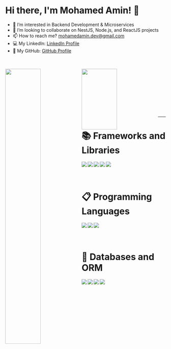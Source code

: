 # Hi there, I'm Mohamed Amin! 👋

- 👀 I’m interested in Backend Development & Microservices
- 💞️ I’m looking to collaborate on NestJS, Node.js, and ReactJS projects
- 📫 How to reach me? mohamedamin.dev@gmail.com
- 💻 My LinkedIn: [LinkedIn Profile](https://www.linkedin.com/in/mohamed-amin-b67019216/)
- 🐙 My GitHub: [GitHub Profile](https://github.com/mohamedamin12)
<br/>
<br/>

<img align="left" width="47%" src="https://github-readme-stats.vercel.app/api?username=mohamedamin12&show_icons=true&theme=gruvbox&count_private=true"/>
<img align="left" width="47%" height="190" src="https://github-readme-stats.vercel.app/api/top-langs/?username=mohamedamin12&layout=compact&count_private=true"/>
<br/><br/><br/><br/><br/><br/><br/><br/>

---

# 📚 Frameworks and Libraries

<img align="left" src="https://img.shields.io/badge/node.js-6DA55F?style=for-the-badge&logo=node.js&logoColor=white"/>
<img align="left" src="https://img.shields.io/badge/express.js-%23404d59.svg?style=for-the-badge&logo=express&logoColor=%2361DAFB"/>
<img align="left" src="https://img.shields.io/badge/nestjs-%23E0234E.svg?style=for-the-badge&logo=nestjs&logoColor=white"/>
<img align="left" src="https://img.shields.io/badge/react.js-6DA55F?style=for-the-badge&logo=react&logoColor=white"/>
<img align="left" src="https://img.shields.io/badge/next.js-black?style=for-the-badge&logo=next.js&badgeColor=010101"/><br/><br/>

<br/>

# 📋 Programming Languages

<img align="left" src="https://img.shields.io/badge/javascript-%23323330.svg?style=for-the-badge&logo=javascript&logoColor=%23F7DF1E"/>
<img align="left" src="https://img.shields.io/badge/typescript-%23007ACC.svg?style=for-the-badge&logo=typescript&logoColor=white"/>
<img align="left" src="https://img.shields.io/badge/php-%23777BB4.svg?style=for-the-badge&logo=php&logoColor=white"/>
<br/><br/><br/>

# 💾 Databases and ORM

<img align="left" src="https://img.shields.io/badge/MongoDB-%234ea94b.svg?style=for-the-badge&logo=mongodb&logoColor=white"/>
<img align="left" src="https://img.shields.io/badge/MySQL-%2300758F.svg?style=for-the-badge&logo=mysql&logoColor=white"/>
<img align="left" src="https://img.shields.io/badge/PostgreSQL-%23316192.svg?style=for-the-badge&logo=postgresql&logoColor=white"/>
<img align="left" src="https://img.shields.io/badge/Prisma-2D3748?style=for-the-badge&logo=prisma&logoColor=white"/>
<br/><br/><br/>
